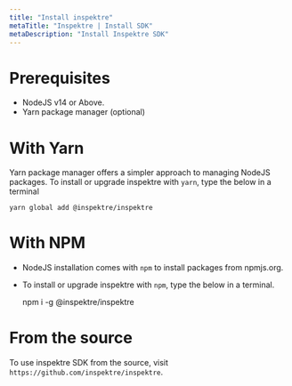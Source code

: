 ```yaml
---
title: "Install inspektre"
metaTitle: "Inspektre | Install SDK"
metaDescription: "Install Inspektre SDK"
---
```


# Prerequisites
- NodeJS v14 or Above.
- Yarn package manager (optional)

# With Yarn
Yarn package manager offers a simpler approach to managing NodeJS packages.
To install or upgrade inspektre with `yarn`, type the below in a terminal

    yarn global add @inspektre/inspektre

# With NPM
- NodeJS installation comes with `npm` to install packages from npmjs.org.
- To install or upgrade inspektre with `npm`, type the below in a terminal.
    
    npm i -g @inspektre/inspektre

# From the source
To use inspektre SDK from the source, visit `https://github.com/inspektre/inspektre`.
